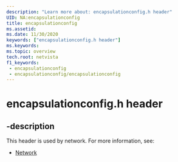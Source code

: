 ```yaml
---
description: "Learn more about: encapsulationconfig.h header"
UID: NA:encapsulationconfig
title: encapsulationconfig
ms.assetid: 
ms.date: 11/30/2020
keywords: ["encapsulationconfig.h header"]
ms.keywords: 
ms.topic: overview
tech.root: netvista
f1_keywords:
 - encapsulationconfig
 - encapsulationconfig/encapsulationconfig
---
```


# encapsulationconfig.h header


## -description

This header is used by network. For more information, see:

- [Network](../_netvista/index.md)




